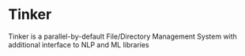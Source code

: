 # Tinker
Tinker is a parallel-by-default File/Directory Management System with additional interface to NLP and ML libraries

